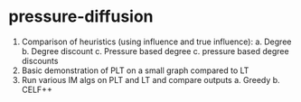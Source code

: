 # pressure-diffusion
1. Comparison of heuristics (using influence and true influence):
    a. Degree
    b. Degree discount
    c. Pressure based degree 
    c. pressure based degree discounts
2. Basic demonstration of PLT on a small graph compared to LT
3. Run various IM algs on PLT and LT and compare outputs
    a. Greedy
    b. CELF++
